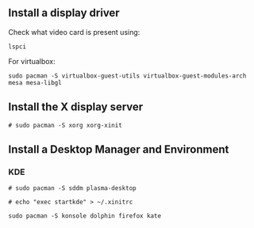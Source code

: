 

## Install a display driver
Check what video card is present using:
```
lspci
```

For virtualbox:
```
sudo pacman -S virtualbox-guest-utils virtualbox-guest-modules-arch mesa mesa-libgl
```

## Install the X display server
```
# sudo pacman -S xorg xorg-xinit
```

## Install a Desktop Manager and Environment

### KDE
```
# sudo pacman -S sddm plasma-desktop
```
```
# echo "exec startkde" > ~/.xinitrc
```
```
sudo pacman -S konsole dolphin firefox kate
```
